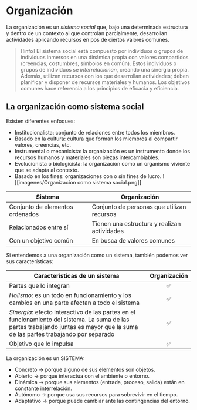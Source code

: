 # Organización
La organización es un *sistema social* que, bajo una determinada estructura y dentro de un contexto al que controlan parcialmente, desarrollan actividades aplicando recursos en pos de ciertos valores comunes.
>[!info] El sistema social está compuesto por individuos o grupos de individuos inmersos en una dinámica propia con valores compartidos (creencias, costumbres, símbolos en común). Estos individuos o grupos de individuos se *interrelacionan*, creando una sinergia propia. Además, utilizan recursos con los que desarrollan actividades; deben planificar y disponer de recursos materiales y humanos. Los objetivos comunes hace referencia a los principios de eficacia y eficiencia.
## La organización como sistema social
Existen diferentes enfoques:
- Institucionalista: conjunto de relaciones entre todos los miembros.
- Basado en la cultura: cultura que forman los miembros al compartir valores, creencias, etc.
- Instrumental o mecanicista: la organización es un instrumento donde los recursos humanos y materiales son piezas intercambiables.
- Evolucionista o biologicista: la organización como un organismo viviente que se adapta al contexto.
- Basado en los fines: organizaciones con o sin fines de lucro.
![[imagenes/Organizacion como sistema social.png]]

| Sistema                         | Organización                                 |
| ------------------------------- | -------------------------------------------- |
| Conjunto de elementos ordenados | Conjunto de personas que utilizan recursos   |
| Relacionados entre sí           | Tienen una estructura y realizan actividades |
| Con un objetivo común           | En busca de valores comunes                  |
Si entendemos a una organización como un sistema, también podemos ver sus características:

| Características de un sistema                                                                                                                                                   | Organización |
| ------------------------------------------------------------------------------------------------------------------------------------------------------------------------------- | :------------: |
| Partes que lo integran                                                                                                                                                          | ✅           |
| *Holismo*: es un todo en funcionamiento y los cambios en una parte afectan a todo el sistema                                                                                      | ✅           |
| *Sinergia*: efecto interactivo de las partes en el funcionamiento del sistema. La suma de las partes trabajando juntas es mayor que la suma de las partes trabajando por separado | ✅           |
| Objetivo que lo impulsa                                                                                                                                                         | ✅           |
La organización es un SISTEMA:
- Concreto → porque alguno de sus elementos son objetos.
- Abierto → porque interactúa con el ambiente o entorno.
- Dinámica → porque sus elementos (entrada, proceso, salida) están en constante interrelación.
- Autónomo → porque usa sus recursos para sobrevivir en el tiempo.
- Adaptativo → porque puede cambiar ante las contingencias del entorno.